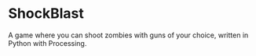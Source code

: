 # ShockBlast
A game where you can shoot zombies with guns of your choice, written in Python with Processing.